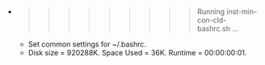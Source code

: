 * >>>>>>>>> Running inst-min-con-cld-bashrc.sh ...
  * Set common settings for ~/.bashrc.
  * Disk size = 920288K. Space Used = 36K. Runtime = 00:00:00:01.
